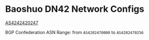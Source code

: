 # Baoshuo DN42 Network Configs

[AS4242420247](https://dn42.baoshuo.ren)

BGP Confederation ASN Range: from `AS4202470000` to `AS4202470256`
